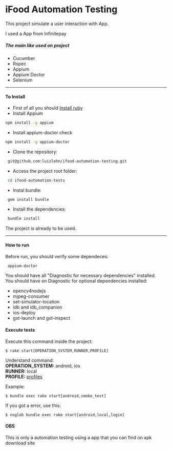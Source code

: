 # iFood Automation Testing

This project simulate a user interaction with App.

I used a App from Infinitepay

##### The main like used on project

-  Cucumber
-  Rspec
-  Appium
-  Appium Doctor
-  Selenium

***

#### To Install

-  First of all you should [Install ruby](http://installrails.com/)
-  Install Appium
```bash
npm install -g appium
```
-  Install appium-doctor check
```bash
npm install -g appium-doctor
```
-  Clone the repository:
```bash
 git@github.com:luizlohn/ifood-automation-testing.git
```

-  Access the project root folder:
```bash
 cd ifood-automation-tests
```   

-  Instal bundle:
```bash
 gem install bundle
```

-  Install the dependencies:
```bash
 bundle install
```

The project is already to be used.

***

#### How to run
Before run, you should verify some dependeces:
```bash
 appium-doctor
```
You should have all "Diagnostic for necessary dependencies" installed.   
You should have on Diagnostic for optional dependencies installed:
-  opencv4nodejs
-  mjpeg-consumer
-  set-simulator-location
-  idb and idb_companion
-  ios-deploy
-  gst-launch and gst-inspect

#### Execute tests ####
Execute this command inside the project:
```shell
$ rake start[OPERATION_SYSTEM,RUNNER,PROFILE]
```
Understand command:  
**OPERATION_SYSTEM:** android, ios  
**RUNNER:** local  
**PROFILE:** [profiles](cucumber.yml)  

Example:
```shell
$ bundle exec rake start[android,smoke_test]
```

If you got a error, use this:

```shell
$ noglob bundle exec rake start[android,local,login]
```


#### OBS
This is only a automation testing using a app that you can find on 
apk download site
